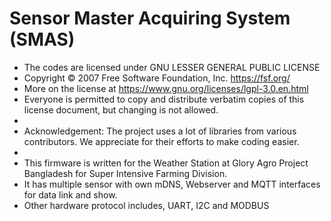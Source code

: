 # Sensor Master Acquiring System (SMAS)
*   The codes are licensed under GNU LESSER GENERAL PUBLIC LICENSE
*   Copyright © 2007 Free Software Foundation, Inc. <https://fsf.org/>
*   More on the license at <https://www.gnu.org/licenses/lgpl-3.0.en.html>
*   Everyone is permitted to copy and distribute verbatim copies of this license document, but changing is not allowed.
*   
*   Acknowledgement: The project uses a lot of  libraries from various contributors. We appreciate for their efforts to make coding easier.
*  
*   This firmware is written for the Weather Station at Glory Agro Project Bangladesh for Super Intensive Farming Division.
*   It has multiple sensor with own mDNS, Webserver and MQTT interfaces for data link and show.
*   Other hardware protocol includes, UART, I2C and MODBUS

